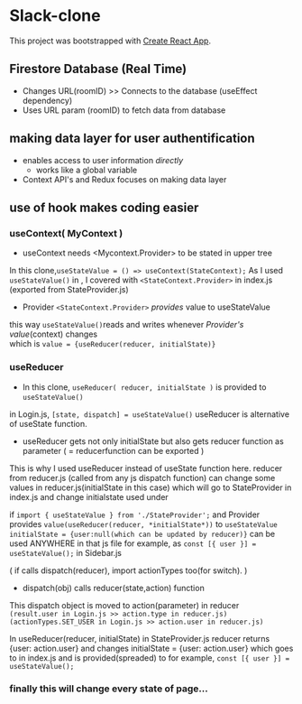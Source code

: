 # Slack-clone

This project was bootstrapped with [Create React App](https://github.com/facebook/create-react-app).

## Firestore Database (Real Time)

- Changes URL(roomID) >> Connects to the database (useEffect dependency)
- Uses URL param (roomID) to fetch data from database

## making data layer for user authentification

- enables access to user information _directly_
  - works like a global variable
- Context API's and Redux focuses on making data layer

## use of hook makes coding easier

### useContext( MyContext )

- useContext needs <Mycontext.Provider> to be stated in upper tree

In this clone,`useStateValue = () => useContext(StateContext);`
As I used `useStateValue()` in <App />, I covered <App />
with `<StateContext.Provider>` in index.js (exported from StateProvider.js)

- Provider `<StateContext.Provider>` _provides_ value to useStateValue

this way `useStateValue()`reads and writes whenever
_Provider's value_(context) changes  
 which is `value = {useReducer(reducer, initialState)}`

### useReducer

- In this clone, `useReducer( reducer, initialState )` is provided to `useStateValue()`

in Login.js, `[state, dispatch] = useStateValue()`
useReducer is alternative of useState function.

- useReducer gets not only initialState but also gets reducer function as parameter
  ( = reducerfunction can be exported )

This is why I used useReducer instead of useState function here.
reducer from reducer.js (called from any js dispatch function) can change some values
in reducer.js(initialState in this case) which will go to StateProvider in index.js
and change initialstate used under <App />

if `import { useStateValue } from './StateProvider';`
and Provider provides `value(useReducer(reducer, *initialState*))` to `useStateValue`
`initialState = {user:null(which can be updated by reducer)}` can be used ANYWHERE in that js file
for example, as `const [{ user }] = useStateValue();` in Sidebar.js

( if calls dispatch(reducer), import actionTypes too(for switch). )

- dispatch(obj) calls reducer(state,action) function

This dispatch object is moved to action(parameter) in reducer  
`(result.user in Login.js >> action.type in reducer.js)`
`(actionTypes.SET_USER in Login.js >> action.user in reducer.js)`

In useReducer(reducer, initialState) in StateProvider.js
reducer returns {user: action.user} and changes
initialState = {user: action.user} which goes to <StateProvider> in index.js
and is provided(spreaded) to <App /> for example, `const [{ user }] = useStateValue();`

### finally this will change every state of page...
